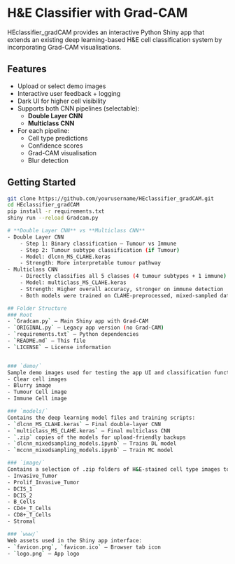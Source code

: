 # H&E Classifier with Grad-CAM 
HEclassifier_gradCAM provides an interactive Python Shiny app that extends an existing deep learning-based H&E cell classification system by incorporating Grad-CAM visualisations.

## Features
- Upload or select demo images
- Interactive user feedback + logging
- Dark UI for higher cell visibility
- Supports both CNN pipelines (selectable):
  - **Double Layer CNN**
  - **Multiclass CNN**
- For each pipeline:
  - Cell type predictions
  - Confidence scores
  - Grad-CAM visualisation
  - Blur detection

## Getting Started
```bash
git clone https://github.com/yourusername/HEclassifier_gradCAM.git
cd HEclassifier_gradCAM
pip install -r requirements.txt
shiny run --reload Gradcam.py

# **Double Layer CNN** vs **Multiclass CNN**
- Double Layer CNN
    - Step 1: Binary classification – Tumour vs Immune
    - Step 2: Tumour subtype classification (if Tumour)
    - Model: dlcnn_MS_CLAHE.keras
    - Strength: More interpretable tumour pathway
- Multiclass CNN
    - Directly classifies all 5 classes (4 tumour subtypes + 1 immune)
    - Model: multiclass_MS_CLAHE.keras
    - Strength: Higher overall accuracy, stronger on immune detection
    - Both models were trained on CLAHE-preprocessed, mixed-sampled datasets. Users can toggle between both in the app to compare predictions and confidence

## Folder Structure
### Root
- `Gradcam.py` – Main Shiny app with Grad-CAM
- `ORIGINAL.py` – Legacy app version (no Grad-CAM)
- `requirements.txt` – Python dependencies
- `README.md` – This file
- `LICENSE` – License information


### `demo/`
Sample demo images used for testing the app UI and classification functions:
- Clear cell images
- Blurry image
- Tumour Cell image
- Immune Cell image

### `models/`
Contains the deep learning model files and training scripts:
- `dlcnn_MS_CLAHE.keras` – Final double-layer CNN
- `multiclass_MS_CLAHE.keras` – Final multiclass CNN 
- `.zip` copies of the models for upload-friendly backups
- `dlcnn_mixedsampling_models.ipynb` – Trains DL model
- `mccnn_mixedsampling_models.ipynb` – Train MC model

### `image/`
Contains a selection of .zip folders of H&E-stained cell type images to serve as uploadable inputs for the classifier and to demonstrate the app’s functionality alongside the demo images:
- Invasive_Tumor
- Prolif_Invasive_Tumor
- DCIS_1
- DCIS_2
- B_Cells
- CD4+_T_Cells
- CD8+_T_Cells
- Stromal

### `www/`
Web assets used in the Shiny app interface:
- `favicon.png`, `favicon.ico` – Browser tab icon
- `logo.png` – App logo

